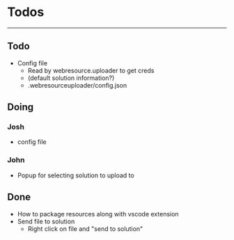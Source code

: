 # Todos 
---
## Todo
- Config file
    - Read by webresource.uploader to get creds
    - (default solution information?)
    - .webresourceuploader/config.json

## Doing
### Josh
- config file

### John
- Popup for selecting solution to upload to

## Done
- How to package resources along with vscode extension
- Send file to solution
    - Right click on file and "send to solution"
